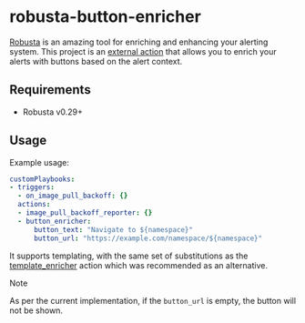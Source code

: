 # robusta-button-enricher

[Robusta](https://github.com/robusta-dev/robusta) is an amazing tool for enriching and enhancing your alerting system. This project is an [external action](https://docs.robusta.dev/master/playbook-reference/defining-playbooks/external-playbook-repositories.html#loading-external-actions) that allows you to enrich your alerts with buttons based on the alert context.

## Requirements

- Robusta v0.29+

## Usage

Example usage:

```yaml
customPlaybooks:
- triggers:
  - on_image_pull_backoff: {}
  actions:
  - image_pull_backoff_reporter: {}
  - button_enricher:
      button_text: "Navigate to ${namespace}"
      button_url: "https://example.com/namespace/${namespace}"
```

It supports templating, with the same set of substitutions as the [template_enricher](https://docs.robusta.dev/master/playbook-reference/actions/event-enrichment.html#template-enricher) action which was recommended as an alternative.

> [!NOTE]
> As per the current implementation, if the `button_url` is empty, the button will not be shown.
